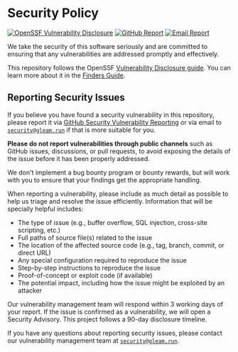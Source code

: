# Security Policy

[![OpenSSF Vulnerability Disclosure](https://img.shields.io/badge/OpenSSF-Vulnerability_Disclosure-green)][openssf-cvd-finders-guide]
[![GitHub Report](https://img.shields.io/badge/GitHub-Security_Advisories-blue)][github-private-vulnerability-reporting]
[![Email Report](https://img.shields.io/badge/Email-security%40gleam.run-blue)][email]

We take the security of this software seriously and are committed to ensuring
that any vulnerabilities are addressed promptly and effectively.

This repository follows the OpenSSF
[Vulnerability Disclosure guide][openssf-cvd-guide].
You can learn more about it in the [Finders Guide][openssf-cvd-finders-guide].

## Reporting Security Issues

If you believe you have found a security vulnerability in this repository,
please report it via [GitHub Security Vulnerability Reporting][github-private-vulnerability-reporting]
or via email to [`security@gleam.run`][email] if that is more suitable for you.

**Please do not report vulnerabilities through public channels** such as GitHub
issues, discussions, or pull requests, to avoid exposing the details of the
issue before it has been properly addressed.

We don't implement a bug bounty program or bounty rewards, but will work with
you to ensure that your findings get the appropriate handling.

When reporting a vulnerability, please include as much detail as possible to
help us triage and resolve the issue efficiently. Information that will be
specially helpful includes:

- The type of issue (e.g., buffer overflow, SQL injection, cross-site scripting, etc.)
- Full paths of source file(s) related to the issue
- The location of the affected source code (e.g., tag, branch, commit, or direct URL)
- Any special configuration required to reproduce the issue
- Step-by-step instructions to reproduce the issue
- Proof-of-concept or exploit code (if available)
- The potential impact, including how the issue might be exploited by an attacker

Our vulnerability management team will respond within 3 working days of your
report. If the issue is confirmed as a vulnerability, we will open a Security
Advisory. This project follows a 90-day disclosure timeline.

If you have any questions about reporting security issues, please contact our
vulnerability management team at [`security@gleam.run`][email].

[openssf-cvd-guide]: https://github.com/ossf/oss-vulnerability-guide/tree/main
[openssf-cvd-finders-guide]: https://github.com/ossf/oss-vulnerability-guide/blob/main/finder-guide.md
[github-private-vulnerability-reporting]: https://github.com/gleam-lang/gleam/security/advisories/new
[email]: mailto:security@gleam.run
